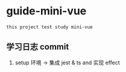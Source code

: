 # guide-mini-vue
    this project test study mini-vue

## 学习日志 commit
1. setup 环境 -> 集成 jest & ts and 实现 effect

